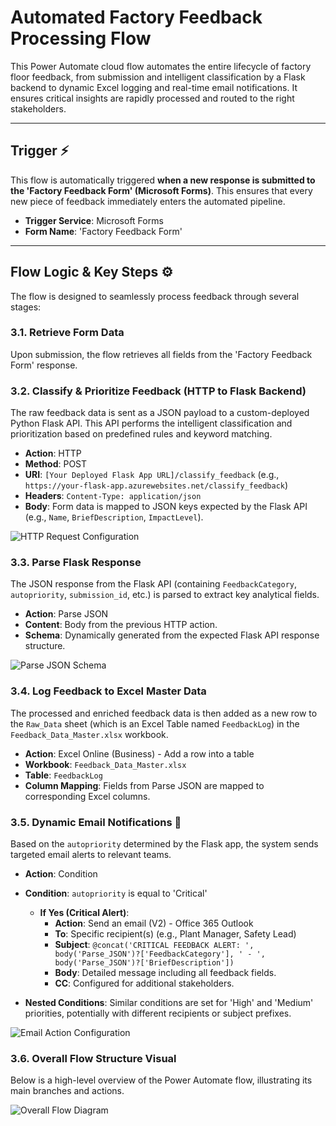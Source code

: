 # Automated Factory Feedback Processing Flow

This Power Automate cloud flow automates the entire lifecycle of factory floor feedback, from submission and intelligent classification by a Flask backend to dynamic Excel logging and real-time email notifications. It ensures critical insights are rapidly processed and routed to the right stakeholders.

---

## Trigger ⚡

This flow is automatically triggered **when a new response is submitted to the 'Factory Feedback Form' (Microsoft Forms)**. This ensures that every new piece of feedback immediately enters the automated pipeline.

* **Trigger Service**: Microsoft Forms
* **Form Name**: 'Factory Feedback Form'

---

## Flow Logic & Key Steps ⚙️

The flow is designed to seamlessly process feedback through several stages:

### 3.1. Retrieve Form Data

Upon submission, the flow retrieves all fields from the 'Factory Feedback Form' response.

### 3.2. Classify & Prioritize Feedback (HTTP to Flask Backend)

The raw feedback data is sent as a JSON payload to a custom-deployed Python Flask API. This API performs the intelligent classification and prioritization based on predefined rules and keyword matching.

* **Action**: HTTP
* **Method**: POST
* **URI**: `[Your Deployed Flask App URL]/classify_feedback` (e.g., `https://your-flask-app.azurewebsites.net/classify_feedback`)
* **Headers**: `Content-Type: application/json`
* **Body**: Form data is mapped to JSON keys expected by the Flask API (e.g., `Name`, `BriefDescription`, `ImpactLevel`).

![HTTP Request Configuration](./power_automate_http_action.png)

### 3.3. Parse Flask Response

The JSON response from the Flask API (containing `FeedbackCategory`, `autopriority`, `submission_id`, etc.) is parsed to extract key analytical fields.

* **Action**: Parse JSON
* **Content**: Body from the previous HTTP action.
* **Schema**: Dynamically generated from the expected Flask API response structure.

![Parse JSON Schema](./power_automate_parse_json.png)

### 3.4. Log Feedback to Excel Master Data

The processed and enriched feedback data is then added as a new row to the `Raw_Data` sheet (which is an Excel Table named `FeedbackLog`) in the `Feedback_Data_Master.xlsx` workbook.

* **Action**: Excel Online (Business) - Add a row into a table
* **Workbook**: `Feedback_Data_Master.xlsx`
* **Table**: `FeedbackLog`
* **Column Mapping**: Fields from Parse JSON are mapped to corresponding Excel columns.

### 3.5. Dynamic Email Notifications 📧

Based on the `autopriority` determined by the Flask app, the system sends targeted email alerts to relevant teams.

* **Action**: Condition
* **Condition**: `autopriority` is equal to 'Critical'
    * **If Yes (Critical Alert)**:
        * **Action**: Send an email (V2) - Office 365 Outlook
        * **To**: Specific recipient(s) (e.g., Plant Manager, Safety Lead)
        * **Subject**: `@concat('CRITICAL FEEDBACK ALERT: ', body('Parse_JSON')?['FeedbackCategory'], ' - ', body('Parse_JSON')?['BriefDescription'])`
        * **Body**: Detailed message including all feedback fields.
        * **CC**: Configured for additional stakeholders.

* **Nested Conditions**: Similar conditions are set for 'High' and 'Medium' priorities, potentially with different recipients or subject prefixes.

![Email Action Configuration](./power_automate_email_action.png)

### 3.6. Overall Flow Structure Visual

Below is a high-level overview of the Power Automate flow, illustrating its main branches and actions.

![Overall Flow Diagram](./power_automate_flow_overall.png)
